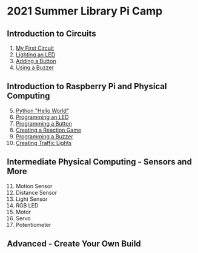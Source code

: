 # 2021 Summer Library Pi Camp

## Introduction to Circuits 
1. [My First Circuit](https://github.com/jetbotml/2021SummerLibrary/tree/main/01_MyFirstCircuit)
2. [Lighting an LED](https://github.com/jetbotml/2021SummerLibrary/tree/main/02_Lighting_an_LED)
3. [Adding a Button](https://github.com/jetbotml/2021SummerLibrary/tree/main/03_Adding_a_Button)
4. [Using a Buzzer](https://github.com/jetbotml/2021SummerLibrary/tree/main/04_Using_a_Buzzer)

## Introduction to Raspberry Pi and Physical Computing
5. [Python "Hello World"](https://github.com/jetbotml/2021SummerLibrary/tree/main/05_Python_Hello_World)
6. [Programming an LED](https://github.com/jetbotml/2021SummerLibrary/tree/main/06_Programming_an_LED)
7. [Programming a Button](https://github.com/jetbotml/2021SummerLibrary/tree/main/07_Programming_a_Button)
8. [Creating a Reaction Game](https://github.com/jetbotml/2021SummerLibrary/tree/main/08_Creating_a_Reaction_Game)
9. [Programming a Buzzer](https://github.com/jetbotml/2021SummerLibrary/tree/main/09_Programming_a_Buzzer)
10. [Creating Traffic Lights](https://github.com/jetbotml/2021SummerLibrary/tree/main/10_Creating_Traffic_Lights)

## Intermediate Physical Computing - Sensors and More
11. Motion Sensor
12. Distance Sensor
13. Light Sensor
14. RGB LED
15. Motor
16. Servo
17. Potentiometer

## Advanced - Create Your Own Build
